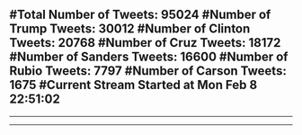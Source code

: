 #Total Number of Tweets: 95024 
#Number of Trump Tweets: 30012
#Number of Clinton Tweets: 20768
#Number of Cruz Tweets: 18172
#Number of Sanders Tweets: 16600
#Number of Rubio Tweets: 7797
#Number of Carson Tweets: 1675
#Current Stream Started at Mon Feb  8 22:51:02
---
---
---
